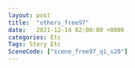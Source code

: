 ```yaml
---
layout: post
title:  "others_free97"
date:   2021-12-14 02:00:00 +0000
categories: Etc
Tags: Story Etc
SceneCode: ["scene_free97_q1_s20"]
---
```

